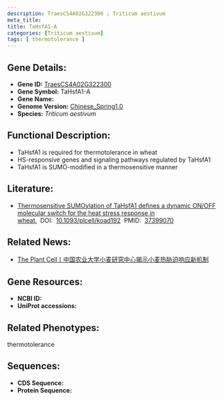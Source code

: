 ```yaml
---
description: TraesCS4A02G322300 ; Triticum aestivum
meta_title:
title: TaHsfA1-A
categories: [Triticum aestivum]
tags: [ thermotolerance ]
---
```


## Gene Details:
- **Gene ID:**	[TraesCS4A02G322300]()
- **Gene Symbol:** TaHsfA1-A
- **Gene Name:** 
- **Genome Version:** [Chinese_Spring1.0]()
- **Species:** *Triticum aestivum*

## Functional Description:
   - TaHsfA1 is required for thermotolerance in wheat
   - HS-responsive genes and signaling pathways regulated by TaHsfA1
   - TaHsfA1 is SUMO-modified in a thermosensitive manner

## Literature:
   - [Thermosensitive SUMOylation of TaHsfA1 defines a dynamic ON/OFF molecular switch for the heat stress response in wheat.]( https://academic.oup.com/plcell/article/35/10/3889/7218295?login=true)&nbsp;&nbsp;DOI:&nbsp;&nbsp;[10.1093/plcell/koad192](https://academic.oup.com/plcell/article/35/10/3889/7218295?login=true)&nbsp;&nbsp;PMID:&nbsp;&nbsp;[37399070](https://pubmed.ncbi.nlm.nih.gov/37399070/)

## Related News:
   - [The Plant Cell丨中国农业大学小麦研究中心揭示小麦热胁迫响应新机制](https://mp.weixin.qq.com/s/Yh3rUuJYnwVLgeNHEVe6Nw)

## Gene Resources:
- **NCBI ID:** [](https://www.ncbi.nlm.nih.gov/gene/?term=)
- **UniProt accessions:** [](https://www.uniprot.org/uniprotkb//entry)

## Related Phenotypes:
thermotolerance

## Sequences:
- **CDS Sequence:**
- **Protein Sequence:**

